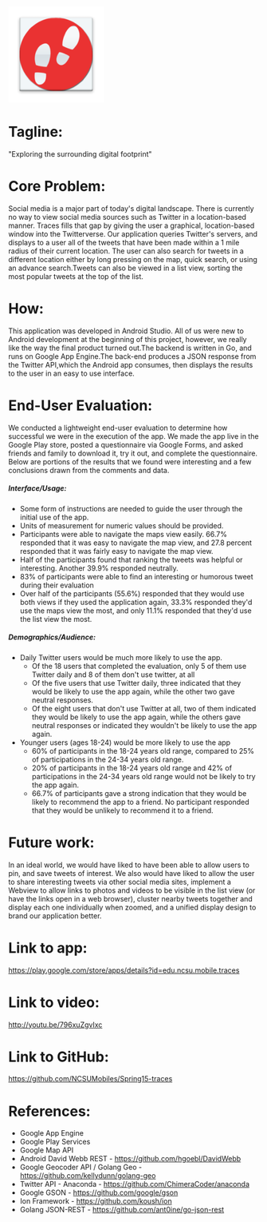 ![Traces Icon](https://raw.githubusercontent.com/NCSUMobiles/Spring15-traces/master/thumbnail.png)

# Tagline:

"Exploring the surrounding digital footprint"

# Core Problem:

Social media is a major part of today's digital landscape. There is currently no way to view social media sources such as Twitter in a location-based manner. Traces fills that gap by giving the user a graphical, location-based window into the Twitterverse. Our application queries Twitter's servers, and displays to a user all of the tweets that have been made within a 1 mile radius of their current location. The user can also search for tweets in a different location either by long pressing on the map, quick search, or using an advance search.Tweets can also be viewed in a list view, sorting the most popular tweets at the top of the list.

# How:

This application was developed in Android Studio. All of us were new to Android development at the beginning of this project, however, we really like the way the final product turned out.The backend is written in Go, and runs on Google App Engine.The back-end produces a JSON response from the Twitter API,which the Android app consumes, then displays the results to the user in an easy to use interface.

# End-User Evaluation:

We conducted a lightweight end-user evaluation to determine how successful we were in the execution of the app. We made the app live in the Google Play store, posted a questionnaire via Google Forms, and asked friends and family to download it, try it out, and complete the questionnaire. Below are portions of the results that we found were interesting and a few conclusions drawn from the comments and data.

##### Interface/Usage:

* Some form of instructions are needed to guide the user through the initial use of the app.
* Units of measurement for numeric values should be provided.
* Participants were able to navigate the maps view easily. 66.7% responded that it was easy to navigate the map view, and 27.8 percent responded that it was fairly easy to navigate the map view.
* Half of the participants found that ranking the tweets was helpful or interesting. Another 39.9% responded neutrally.
* 83% of participants were able to find an interesting or humorous tweet during their evaluation
* Over half of the participants (55.6%) responded that they would use both views if they used the application again, 33.3% responded they'd use the maps view the most, and only 11.1% responded that they'd use the list view the most.

##### Demographics/Audience:

* Daily Twitter users would be much more likely to use the app.
  * Of the 18 users that completed the evaluation, only 5 of them use Twitter daily and 8 of them don't use twitter, at all
  * Of the five users that use Twitter daily, three indicated that they would be likely to use the app again, while the other two gave neutral responses.
  * Of the eight users that don't use Twitter at all, two of them indicated they would be likely to use the app again, while the others gave neutral responses or indicated they wouldn't be likely to use the app again.
* Younger users (ages 18-24) would be more likely to use the app
  * 60% of participants in the 18-24 years old range, compared to 25% of participations in the 24-34 years old range.
  * 20% of participants in the 18-24 years old range and 42% of participations in the 24-34 years old range would not be likely to try the app again.
  * 66.7% of participants gave a strong indication that they would be likely to recommend the app to a friend. No participant responded that they would be unlikely to recommend it to a friend.

# Future work:

In an ideal world, we would have liked to have been able to allow users to pin, and save tweets of interest. We also would have liked to allow the user to share interesting tweets via other social media sites, implement a Webview to allow links to photos and videos to be visible in the list view (or have the links open in a web browser), cluster nearby tweets together and display each one individually when zoomed, and a unified display design to brand our application better.

# Link to app:
https://play.google.com/store/apps/details?id=edu.ncsu.mobile.traces

# Link to video:
http://youtu.be/796xuZgvIxc

# Link to GitHub:
https://github.com/NCSUMobiles/Spring15-traces

# References:

- Google App Engine
- Google Play Services
- Google Map API
- Android David Webb REST - https://github.com/hgoebl/DavidWebb
- Google Geocoder API / Golang Geo - https://github.com/kellydunn/golang-geo
- Twitter API - Anaconda - https://github.com/ChimeraCoder/anaconda
- Google GSON - https://github.com/google/gson
- Ion Framework - https://github.com/koush/ion
- Golang JSON-REST - https://github.com/ant0ine/go-json-rest
